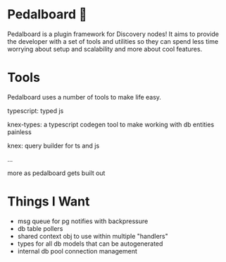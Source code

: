 # Pedalboard 🎸

Pedalboard is a plugin framework for Discovery nodes! It aims to provide the developer with a set of tools and utilities so they can spend less time worrying about setup and scalability and more about cool features. 

# Tools

Pedalboard uses a number of tools to make life easy.

typescript: typed js

knex-types: a typescript codegen tool to make working with db entities painless

knex: query builder for ts and js

…

more as pedalboard gets built out

# Things I Want

- msg queue for pg notifies with backpressure
- db table pollers
- shared context obj to use within multiple "handlers"
- types for all db models that can be autogenerated
- internal db pool connection management 
